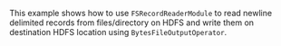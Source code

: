 This example shows how to use `FSRecordReaderModule` to read newline delimited
records from files/directory on HDFS  and write them on destination HDFS location
using `BytesFileOutputOperator`.
